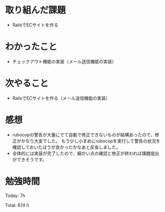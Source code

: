 # 取り組んだ課題
- RailsでECサイトを作る

# わかったこと
- チェックアウト機能の実装（メール送信機能の実装）
  
# 次やること
- RailsでECサイトを作る（メール送信機能の実装）

# 感想
- rubocopの警告が大量にでて自動で修正できないものが結構あったので、修正がかなり大変でした。
もう少し小まめにrubocopを実行して警告の状況を確認しておいたほうが良かったかなあと反省しました。
- 全体的には実装が完了したので、細かい点の確認と修正が終われば課題提出ができそうです。

# 勉強時間
Today: 7h

Total: 674 h
